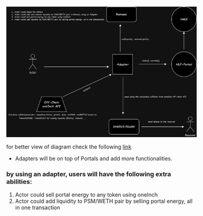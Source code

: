 ![Diagram](https://github.com/0xmahdirostami/Adapters/blob/master/diagram/Untitled%20Diagram.drawio.png)


for better view of diagram check the following [link](https://viewer.diagrams.net/?tags=%7B%7D&highlight=0000ff&edit=_blank&layers=1&nav=1&title=Untitled%20Diagram.drawio#R7VtZc%2BI4EP41VCUPUD4JPBKSmaQ2qWHCVGVmX7aELUAV22JkQcj8%2Bm1ZsvEhbpNkk82DsdtyW%2B6v1afSsPvh8itDs%2Bk99XHQsAx%2F2bCvGpbVdQ04CsKLJLhuVxImjPiSZK4IQ%2FIHK6J6bjInPo4LAzmlASezItGjUYQ9XqAhxuhzcdiYBsW3ztAEVwhDDwVV6iPx%2BVRSO%2BlnCfoNJpNp%2BmbTUHdClA5WhHiKfPqcI9nXDbvPKOXyLFz2cSBkl8pFPvdlzd1sYgxHfJcHmNceLjzj2z%2Ffv9O%2F20tudI1xU3FZoGCuPrjnccrUjPlLKgaY%2FEyczsNADrAvF5hxAoK6QyMcDGhMOKERDBlRzmmYG9ALyETc4HQG1CkPA7gw4ZTOeUAi3M%2BgM4BY%2Fax0jsAOL3Mk9ZlfMQ0xZy8wJFU6JXGlclYKyfMKQFuRpjns2oqGlMpMMsYrqcKJEuweQrYqQm5Y7QDeejmCkwlPvloSSJkwpiAG0FvkyUfbv%2BdCYS77NCQe3BiiKIaf%2B%2BHqVsqi56MZxyzlBFOXzIovAHLlpUDLzaykCs9TwvFwJif0DIu%2BCCqKZxLMMVlivx5AHcvdimhHg2jnVIg6b4Pozd2gOaCMo6BuUOGbwaLCxeUbwNtuFxes2a3Cm9nVPL4ZsXaAu28D8LfxuNmfIhJlb2PpLRrh28ibwoO9wW31dt0KkRp8DhqA%2F1AhrMsZZgTECyYlRx%2BsiNt0J1EZ5eLNelTHtIqqY19oVMd6TWNvrrf2FQRGVXAfwCkWbHZF34pQlmBjdB75Yl0mAt6CRx2W2SzK32m%2Fufx1trls7SK%2FJ2JDuPICFMewLAuCWUlxY0SC%2FULsWBVSTgiuRgYpjeEAcbIoRpw6wag3DChJLEyKkFuKd9ySbGM6Zx5WT%2BUjxBKjMpgVRhyxCeYVRglO2WcfESfpls6Hhs61SxK3uy33MPDazlZWp4av9pWHl4T%2FFOctt2Or619iZMs0HHV9tcwNvnrJXeQ8039CGZx2u4hg99B1XGLkOLutY0AGveSGzcSA%2BCSq0qmoSh8FwRXiqKIy4Il4KQZVCaUHQOJ8KppmmiHxffH4JcMx%2BYNGCSuhAuqLgK972XCvBK85h9Q1C0lizugTZKSBSHGvIvDLSdwSBGUSxFhDNUdbXX9BIQmEyKuBnnpAvqeT6DlHKl9u2jWlveW817arvritUV%2FrVK7YrqKcBjHxDEUFmNNIWMipKQHpwYDObClDn1KgnAupjmdyUMB%2B%2BGvjZwjELGMek2gCv3yK4Qja683BfIDtSy7UWjDGjIbwswoQKaQInkwR6swEJCBrosr3uwS1K8ooLVBNqWz%2FQLeUo9qaQNe6eM3V5VRrd3vnqAfo8EF5bczREz47b1h9ofhR4bLVatWdvL5Lfa1BCSvhoqnJtkyNEtonU8L12a5PFloNE%2BA0FR5CxQI8TjVrP7O92YeMlTcWnOAWCkXyu0FjCwPkfEbIe5okEWnTk1gKZiQinKBg49RG2nnt68a2eqyDXZDZEt5DVvoNj84DP%2BEGqzKBQVAp%2BCUWH70y1ziYjJxoyZvaptfCbO%2F1sLfe76%2Bvlk4PkJ8cIz9JaUK6EEoRkN9z4hMurBGncBgM7wG%2Bx%2BsfN4lVIyx5FRweUBjjOBfgJLOtNiN2V4j3KDlbu4KkxZypEr2BI8wmmcRQJE%2BfcJSTThbZfRDBOOtVaicdGr0oQUrxVGQpQgYkHVMkxSe4MVjfyEviv0MEuYcdK5rBTxJ4lAuDmoZqd0Nh5JiwY9C5fhhPf00DI%2Fr%2B%2BID%2FGjA20LStj6w0aQtBGqG9VW3owsiqeWmTrNzc3LU6pGFlnqzOq0Vvfcx4ROtse%2B5zc%2F%2Bz7vV%2BbNu0sgJ3Url1bdPX7Jpqgd3YFtd5F8p8zPKeZYHYWbOZp583VrlBDTF9LfWl3ee9t8OtPtJPK0MNWRjyEUdneIk92SgU%2FlBUlK5w7DEyki5QEGeYhYTLcz8pJomzkESJ11XnwveeJ6lOnFSeqIwYNtSU8k71h4hlbqMz4KiS%2BYTybc7PyDjLJMD5S1%2Be9%2F9nj5hPz9VTvRCMMa%2BUA6rv187oA9QGSsUrkLEnRJb3TYeZirQDoCkF27pq1ck8drtuj73qDXWcxqo11DRaRtdqHNYber%2F%2BHxi17G7ur%2BjBMyz3bhWV9k9Utky9ZqtIqzgX9QYL28sKprHFJ2S25QF7eEG27tbYGEG89sbKoyKOi5K2OK7GrJxos4dWOXQNpg%2BdB7ilLr9zaI%2F4orxxp8zoxDnAxg12n7QviJOSW1IgihuqRCK7g6xkaU637%2B9dhkebW301GDbXLfpT7TY2nWWro7unr3AYn820OSUMzIO3v5QY7RjS1GXZzPV92TrLG2mZ%2FfDQ44C9okctMsfYXq841VZRPVLrC1Gf1glBsn4n03RVa5cdoLtV6v6%2FBzqFB3JKm3hNTcZelweCy9W%2FnUmzt%2FrfPfv6Xw%3D%3D)

- Adapters will be on top of Portals and add more functionalities.

### by using an adapter, users will have the following extra abilities:

1. Actor could sell portal energy to any token using oneInch
2. Actor could add liquidity to PSM/WETH pair by selling portal energy, all in one transaction
